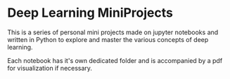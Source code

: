 # Deep  Learning MiniProjects

This is a series of personal mini projects made on jupyter notebooks and written in Python to explore and master the various concepts of deep learning.

Each notebook has it's own dedicated folder and is accompanied by a pdf for visualization if necessary.
